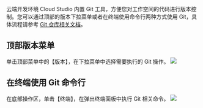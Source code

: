 云端开发环境 Cloud Studio 内置 Git 工具，方便您对工作空间的代码进行版本控制。您可以通过顶部的版本下拉菜单或者在终端使用命令行两种方式使用 Git，具体流程请参考 [Git 仓库相关文档](https://coding.net/help/doc/practice/git-workflow.html)。

## 顶部版本菜单
单击顶部菜单中的【版本】，在下拉菜单中选择需要执行的 Git 操作。
![](https://main.qcloudimg.com/raw/9d76e5be821bb4631f87cca7d6b1e788.jpg)


## 在终端使用 Git 命令行
在底部操作区，单击【终端】，在弹出终端面板中执行 Git 相关命令。
![](https://main.qcloudimg.com/raw/a9eadf7eb287a5f58330117fe51047cb.jpg)

